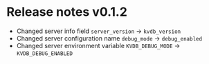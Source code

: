 # Release notes v0.1.2

- Changed server info field `server_version` -> `kvdb_version`
- Changed server configuration name `debug_mode` -> `debug_enabled`
- Changed server environment variable `KVDB_DEBUG_MODE` -> `KVDB_DEBUG_ENABLED`